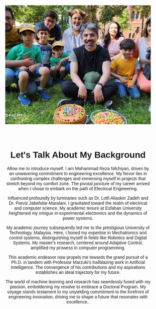 
<html lang="en">
<head>
<meta charset="UTF-8">
<meta name="viewport" content="width=device-width, initial-scale=1.0">
<title>Your GitHub Page</title>
<style>
  body {
    margin: 0;
    padding: 0;
    font-family: Arial, sans-serif;
  }
  .header {
    text-align: center;
    padding: 20px;
  }
  .header img {
    width: 25cm;
    height: 10cm;
    object-fit: cover;
  }
  .content {
    text-align: center;
    padding: 20px;
  }
</style>
</head>
<body>
  <div class="header">
    <img src="/assets/Birthday.jpg" alt="Your Image">
  </div>
  <div class="content">
    <h1>Let's Talk About My Background</h1>
    <p> Allow me to introduce myself. I am Mohammad Reza Nilchiyan, driven by an unwavering commitment to engineering excellence. My fervor lies in confronting complex challenges and immersing myself in projects that stretch beyond my comfort zone. The pivotal juncture of my career arrived when I chose to embark on the path of Electrical Engineering.

Influenced profoundly by luminaries such as Dr. Lotfi Aliasker Zadeh and Dr. Parviz Jabehdar-Maralani, I gravitated toward the realm of electrical and computer science. My academic tenure at Esfahan University heightened my intrigue in experimental electronics and the dynamics of power systems.

My academic journey subsequently led me to the prestigious University of Technology, Malaysia. Here, I honed my expertise in Mechatronics and control systems, distinguishing myself in fields like Robotics and Digital Systems. My master's research, centered around Adaptive Control, amplified my prowess in computer programming.

This academic endeavor now propels me towards the grand pursuit of a Ph.D. in tandem with Professor Marzuki's trailblazing work in Artificial Intelligence. The convergence of his contributions and my aspirations establishes an ideal trajectory for my future.

The world of machine learning and research has seamlessly fused with my passion, emboldening my resolve to embrace a Doctoral Program. My voyage stands testament to my unyielding commitment to the forefront of engineering innovation, driving me to shape a future that resonates with excellence..</p>
  </div>
</body>
</html>
